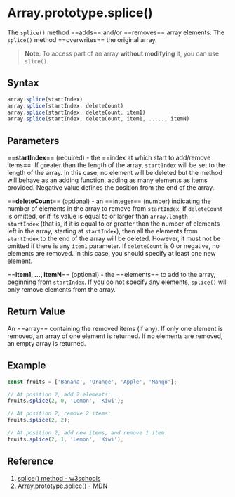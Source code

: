 # Array.prototype.splice()

The `splice()` method ==adds== and/or ==removes== array elements. The `splice()` method ==overwrites== the original array.

> **Note**: To access part of an array **without modifying** it, you can use `slice()`.

## Syntax

```js
array.splice(startIndex)
array.splice(startIndex, deleteCount)
array.splice(startIndex, deleteCount, item1)
array.splice(startIndex, deleteCount, item1, ....., itemN)
```

## Parameters

==**startIndex**== (required) - the ==index at which start to add/remove items==. If greater than the length of the array, `startIndex` will be set to the length of the array. In this case, no element will be deleted but the method will behave as an adding function, adding as many elements as items provided. Negative value defines the position from the end of the array.

==**deleteCount**== (optional) - an ==integer== (number) indicating the number of elements in the array to remove from `startIndex`.
If `deleteCount` is omitted, or if its value is equal to or larger than `array.length - startIndex` (that is, if it is equal to or greater than the number of elements left in the array, starting at `startIndex`), then all the elements from `startIndex` to the end of the array will be deleted. However, it must not be omitted if there is any `item1` parameter.
If `deleteCount` is 0 or negative, no elements are removed. In this case, you should specify at least one new element.

==**item1, ..., itemN**== (optional) - the ==elements== to add to the array, beginning from `startIndex`. If you do not specify any elements, `splice()` will only remove elements from the array.

## Return Value

An ==array== containing the removed items (if any). If only one element is removed, an array of one element is returned. If no elements are removed, an empty array is returned.

## Example

```js
const fruits = ['Banana', 'Orange', 'Apple', 'Mango'];

// At position 2, add 2 elements:
fruits.splice(2, 0, 'Lemon', 'Kiwi');

// At position 2, remove 2 items:
fruits.splice(2, 2);

// At position 2, add new items, and remove 1 item:
fruits.splice(2, 1, 'Lemon', 'Kiwi');
```

## Reference

1. [splice() method - w3schools](https://www.w3schools.com/jsref/jsref_splice.asp)
2. [Array.prototype.splice() - MDN](https://developer.mozilla.org/en-US/docs/Web/JavaScript/Reference/Global_Objects/Array/splice)
